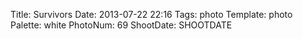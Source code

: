 Title: Survivors
Date: 2013-07-22 22:16
Tags: photo
Template: photo
Palette: white
PhotoNum: 69
ShootDate: SHOOTDATE
